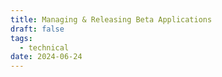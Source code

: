 ```yaml
---
title: Managing & Releasing Beta Applications
draft: false
tags:
  - technical
date: 2024-06-24
---
```

 